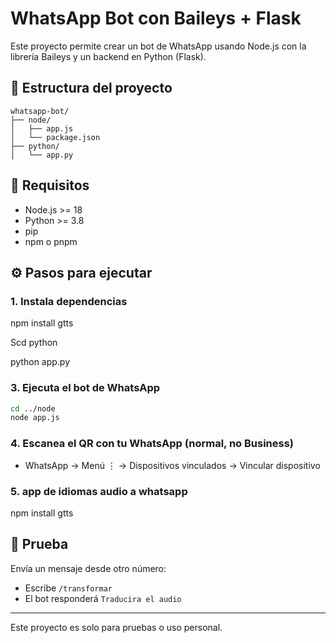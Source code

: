 # WhatsApp Bot con Baileys + Flask

Este proyecto permite crear un bot de WhatsApp usando Node.js con la librería Baileys y un backend en Python (Flask).

## 📁 Estructura del proyecto

```
whatsapp-bot/
├── node/
│   ├── app.js
│   └── package.json
├── python/
│   └── app.py
```

## 🚀 Requisitos

- Node.js >= 18
- Python >= 3.8
- pip
- npm o pnpm

## ⚙️ Pasos para ejecutar

### 1. Instala dependencias

npm install gtts


Scd python


python app.py


### 3. Ejecuta el bot de WhatsApp

```bash
cd ../node
node app.js
```

### 4. Escanea el QR con tu WhatsApp (normal, no Business)

- WhatsApp → Menú ⋮ → Dispositivos vinculados → Vincular dispositivo



### 5. app de idiomas audio a whatsapp 

npm install gtts
 

## 🧪 Prueba

Envía un mensaje desde otro número:

- Escribe `/transformar`
- El bot responderá `Traducira el audio`

---

Este proyecto es solo para pruebas o uso personal.
